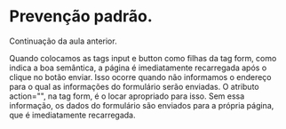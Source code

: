 # Prevenção padrão.

Continuação da aula anterior.

Quando colocamos as tags input e button como filhas da tag form, como indica a boa semântica, a página é imediatamente recarregada após o clique no botão enviar. Isso ocorre quando não informamos o endereço para o qual as informações do formulário serão enviadas. O atributo action="", na tag form, é o locar apropriado para isso. Sem essa informação, os dados do formulário são enviados para a própria página, que é imediatamente recarregada.



